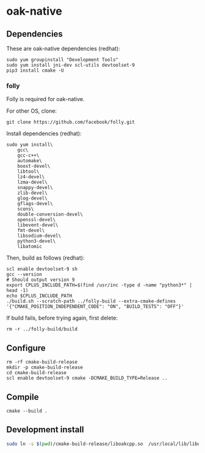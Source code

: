 # oak-native

## Dependencies
These are oak-native dependencies (redhat):
```shell
sudo yum groupinstall "Development Tools"
sudo yum install jni-dev scl-utils devtoolset-9
pip3 install cmake -U
```

### folly
Folly is required for oak-native.

For other OS, clone:
```shell
git clone https://github.com/facebook/folly.git
```

Install dependencies (redhat):
```shell
sudo yum install\
    gcc\
    gcc-c++\
    automake\
    boost-devel\
    libtool\
    lz4-devel\
    lzma-devel\
    snappy-devel\
    zlib-devel\
    glog-devel\
    gflags-devel\
    scons\
    double-conversion-devel\
    openssl-devel\
    libevent-devel\
    fmt-devel\
    libsodium-devel\
    python3-devel\
    libatomic
```

Then, build as follows (redhat):
```shell
scl enable devtoolset-9 sh
gcc --version
# Should output version 9
export CPLUS_INCLUDE_PATH=$(find /usr/inc -type d -name "python3*" | head -1)
echo $CPLUS_INCLUDE_PATH
./build.sh --scratch-path ../folly-build --extra-cmake-defines '{"CMAKE_POSITION_INDEPENDENT_CODE": "ON", "BUILD_TESTS": "OFF"}'
```

If build fails, before trying again, first delete:
```shell
rm -r ../folly-build/build
```

## Configure

```shell
rm -rf cmake-build-release
mkdir -p cmake-build-release
cd cmake-build-release
scl enable devtoolset-9 cmake -DCMAKE_BUILD_TYPE=Release ..
```

## Compile

```shell
cmake --build .
```

## Development install

```bash
sudo ln -s $(pwd)/cmake-build-release/liboakcpp.so  /usr/local/lib/liboakcpp.so 
```
